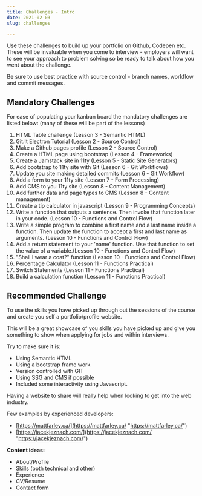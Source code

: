 ```yaml
---
title: Challenges - Intro
date: 2021-02-03
slug: challenges

---
```

Use these challenges to build up your portfolio on Github, Codepen etc. These will be invaluable when you come to interview - employers will want to see your approach to problem solving so be ready to talk about how you went about the challenge.

Be sure to use best practice with source control - branch names, workflow and commit messages.

## Mandatory Challenges

For ease of populating your kanban board the mandatory challenges are listed below: (many of these will be part of the lessons)

 1. HTML Table challenge (Lesson 3 - Semantic HTML)
 2. Git.It Electron Tutorial (Lesson 2 - Source Control)
 3. Make a Github pages profile (Lesson 2 - Source Control)
 4. Create a HTML page using bootstrap (Lesson 4 - Frameworks)
 5. Create a Jamstack site in 11ty (Lesson 5 - Static Site Generators)
 6. Add bootstrap to 11ty site with Git (Lesson 6 - Git Workflows)
 7. Update you site making detailed commits (Lesson 6 - Git Workflow)
 8. Add a form to your 11ty site (Lesson 7 - Form Processing)
 9. Add CMS to you 11ty site (Lesson 8 - Content Management)
10. Add further data and page types to CMS (Lesson 8 - Content management)
11. Create a tip calculator in javascript (Lesson 9 - Programming Concepts)
12. Write a function that outputs a sentence. Then invoke that function later in your code. (Lesson 10 - Functions and Control Flow)
13. Write a simple program to combine a first name and a last name inside a function. Then update the function to accept a first and last name as arguments. (Lesson 10 - Functions and Control Flow)
14. Add a return statement to your 'name' function. Use that function to set the value of a variable.(Lesson 10 - Functions and Control Flow)
15. "Shall I wear a coat?" function (Lesson 10 - Functions and Control Flow)
16. Percentage Calculator (Lesson 11 - Functions Practical)
17. Switch Statements (Lesson 11 - Functions Practical)
18. Build a calculation function (Lesson 11 - Functions Practical)

## **Recommended Challenge**

To use the skills you have picked up through out the sessions of the course and create you self a portfolio/profile website.

This will be a great showcase of you skills you have picked up and give you something to show when applying for jobs and within interviews.

Try to make sure it is:

* Using Semantic HTML
* Using a bootstrap frame work
* Version controlled with GIT
* Using SSG and CMS if possible
* Included some interactivity using Javascript.

Having a website to share will really help when looking to get into the web industry.

Few examples by experienced developers:

* [https://mattfarley.ca/](https://mattfarley.ca/ "https://mattfarley.ca/")
* [https://jacekjeznach.com/](https://jacekjeznach.com/ "https://jacekjeznach.com/")

**Content ideas:**

* About/Profile
* Skills (both technical and other)
* Experience
* CV/Resume
* Contact form